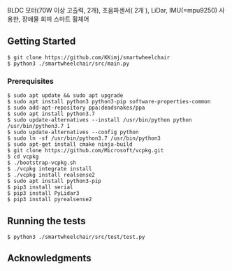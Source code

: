 BLDC 모터(70W 이상 고출력, 2개), 초음파센서( 2개 ), LiDar, IMU(=mpu9250) 사용한, 장애물 회피 스마트 휠체어

## Getting Started
```
$ git clone https://github.com/KKimj/smartwheelchair
$ python3 ./smartwheelchair/src/main.py
```

### Prerequisites
```
$ sudo apt update && sudo apt upgrade
$ sudo apt install python3 python3-pip software-properties-common
$ sudo add-apt-repository ppa:deadsnakes/ppa
$ sudo apt install python3.7
$ sudo update-alternatives --install /usr/bin/python python /usr/bin/python3.7 1
$ sudo update-alternatives --config python
$ sudo ln -sf /usr/bin/python3.7 /usr/bin/python3
$ sudo apt-get install cmake ninja-build
$ git clone https://github.com/Microsoft/vcpkg.git
$ cd vcpkg
$ ./bootstrap-vcpkg.sh
$ ./vcpkg integrate install
$ ./vcpkg install realsense2
$ sudo apt install python3-pip
$ pip3 install serial
$ pip3 install PyLidar3
$ pip3 install pyrealsense2
```

## Running the tests
```
$ python3 ./smartwheelchair/src/test/test.py
```

## Acknowledgments
